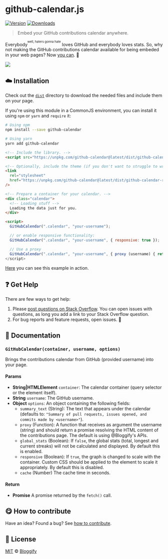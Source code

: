 <!-- Please do not edit this file. Edit the `blah` field in the `package.json` instead. If in doubt, open an issue. -->

# github-calendar.js

[![Version](https://img.shields.io/npm/v/github-calendar.svg)](https://www.npmjs.com/package/github-calendar) [![Downloads](https://img.shields.io/npm/dt/github-calendar.svg)](https://www.npmjs.com/package/github-calendar)

> Embed your GitHub contributions calendar anywhere.

Everybody<sup><sup>well, haters gonna hate</sup></sup> loves GitHub and everybody loves stats. So, why not making the GitHub contributions calendar available for being embeded in your web pages? Now [you can](https://bloggify.github.io/github-calendar/example). :tada:

[![](https://i.imgur.com/tJjRpuN.png)](https://bloggify.github.io/github-calendar/example)

## :cloud: Installation

Check out the [`dist`](/dist) directory to download the needed files and include them on your page.

If you're using this module in a CommonJS environment, you can install it using `npm` or `yarn` and `require` it:

```sh
# Using npm
npm install --save github-calendar

# Using yarn
yarn add github-calendar
```

```html
<!-- Include the library. -->
<script src="https://unpkg.com/github-calendar@latest/dist/github-calendar.min.js"></script>

<!-- Optionally, include the theme (if you don't want to struggle to write the CSS) -->
<link
  rel="stylesheet"
  href="https://unpkg.com/github-calendar@latest/dist/github-calendar-responsive.css"
/>

<!-- Prepare a container for your calendar. -->
<div class="calendar">
  <!-- Loading stuff -->
  Loading the data just for you.
</div>

<script>
  GitHubCalendar(".calendar", "your-username");

  // or enable responsive functionality:
  GitHubCalendar(".calendar", "your-username", { responsive: true });

  // Use a proxy
  GitHubCalendar(".calendar", "your-username", { proxy (username) { return fetch(`https://your-proxy.com/github?user=${username}`).then(r => r.text()) });
</script>
```

[Here](http://codepen.io/anon/pen/aZmjvZ?editors=1000) you can see this example in action.

## :question: Get Help

There are few ways to get help:

1.  Please [post questions on Stack Overflow](https://stackoverflow.com/questions/ask). You can open issues with questions, as long you add a link to your Stack Overflow question.
2.  For bug reports and feature requests, open issues. :bug:

## :memo: Documentation

### `GitHubCalendar(container, username, options)`

Brings the contributions calendar from GitHub (provided username) into your page.

#### Params

- **String|HTMLElement** `container`: The calendar container (query selector or the element itself).
- **String** `username`: The GitHub username.
- **Object** `options`: An object containing the following fields:
  - `summary_text` (String): The text that appears under the calendar (defaults to: `"Summary of pull requests, issues opened, and commits made by <username>"`).
  - `proxy` (Function): A function that receives as argument the username (string) and should return a promise resolving the HTML content of the contributions page.
    The default is using @Bloggify's APIs.
  - `global_stats` (Boolean): If `false`, the global stats (total, longest and current streaks) will not be calculated and displayed. By default this is enabled.
  - `responsive` (Boolean): If `true`, the graph is changed to scale with the container. Custom CSS should be applied to the element to scale it appropriately. By default this is disabled.
  - `cache` (Number) The cache time in seconds.

#### Return

- **Promise** A promise returned by the `fetch()` call.

## :yum: How to contribute

Have an idea? Found a bug? See [how to contribute][contributing].

## :scroll: License

[MIT][license] © [Bloggify][website]

[license]: http://showalicense.com/?fullname=Bloggify%20%3Csupport%40bloggify.org%3E%20(https%3A%2F%2Fbloggify.org)&year=2016#license-mit
[website]: https://bloggify.org
[contributing]: /CONTRIBUTING.md
[docs]: /DOCUMENTATION.md
